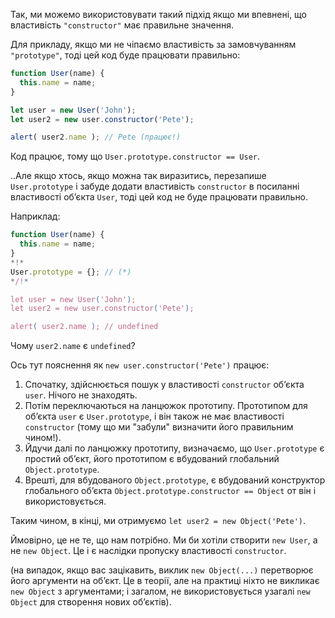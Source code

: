 Так, ми можемо використовувати такий підхід якщо ми впевнені, що властивість `"constructor"` має правильне значення.

Для прикладу, якщо ми не чіпаємо властивість за замовчуванням `"prototype"`, тоді цей код буде працювати правильно:

```js run
function User(name) {
  this.name = name;
}

let user = new User('John');
let user2 = new user.constructor('Pete');

alert( user2.name ); // Pete (працює!)
```

Код працює, тому що `User.prototype.constructor == User`.

..Але якщо хтось, якщо можна так виразитись, перезапише `User.prototype` і забуде додати властивість `constructor` в посиланні властивості об’єкта `User`, тоді цей код не буде працювати правильно.

Наприклад:

```js run
function User(name) {
  this.name = name;
}
*!*
User.prototype = {}; // (*)
*/!*

let user = new User('John');
let user2 = new user.constructor('Pete');

alert( user2.name ); // undefined
```

Чому `user2.name` є `undefined`?

Ось тут пояснення як `new user.constructor('Pete')` працює:

1. Спочатку, здійснюється пошук у властивості `constructor` об’єкта `user`. Нічого не знаходять.
2. Потім переключаються на ланцюжок прототипу. Прототипом для об’єкта `user` є `User.prototype`, і він також не має властивості `constructor` (тому що ми "забули" визначити його правильним чином!).
3. Йдучи далі по ланцюжку прототипу, визначаємо, що `User.prototype` є простий об’єкт, його прототипом є вбудований глобальний `Object.prototype`. 
4. Врешті, для вбудованого `Object.prototype`, є вбудований конструктор глобального об’єкта `Object.prototype.constructor == Object` от він і використовується.

Таким чином, в кінці, ми отримуємо `let user2 = new Object('Pete')`. 

Ймовірно, це не те, що нам потрібно. Ми би хотіли створити `new User`, а не `new Object`. Це і є наслідки пропуску властивості `constructor`.

(на випадок, якщо вас зацікавить, виклик `new Object(...)` перетворює його аргументи на об’єкт. Це в теорії, але на практиці ніхто не викликає `new Object` з аргументами; і загалом, не використовується узагалі `new Object` для створення нових об’єктів).
